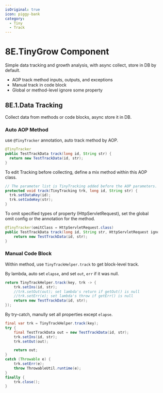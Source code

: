 ```yaml
---
isOriginal: true
icon: piggy-bank
category:
  - Tiny
  - Track
---
```


# 8E.TinyGrow Component

Simple data tracking and growth analysis, with async collect, store in DB by default.

* AOP track method inputs, outputs, and exceptions
* Manual track in code block
* Global or method-level ignore some property

## 8E.1.Data Tracking

Collect data from methods or code blocks, async store it in DB.

### Auto AOP Method

use `@TinyTracker` annotation, auto track method by AOP.

```java
@TinyTracker
public TestTrackData track(long id, String str) {
  return new TestTrackData(id, str);
}
```

To edit Tracking before collecting, define a mix method within this AOP class.

```java
// The parameter list is TinyTracking added before the AOP parameters.
protected void track(TinyTracking trk, long id, String str) {
  trk.setDataKey(id);
  trk.setCodeKey(str);
}
```

To omit specified types of property (HttpServletRequest),
set the global omit config or the annotation for the method.

```java
@TinyTracker(omitClass = HttpServletRequest.class)
public TestTrackData track(long id, String str, HttpServletRequest ignore) {
    return new TestTrackData(id, str);
}
```

### Manual Code Block

Within method, use `TinyTrackHelper.track` to get block-level track.

By lambda, auto set `elapse`, and set `out`, `err` if it was null.

```java
return TinyTrackHelper.track(key, trk -> {
    trk.setIns(id, str);
    //trk.setOut(out); set lambda's return if getOut() is null
    //trk.setErr(e); set lambda's throw if getErr() is null
    return new TestTrackData(id, str);
});
```

By try-catch, manully set all properties except `elapse`.

```java
final var trk = TinyTrackHelper.track(key);
try {
    final TestTrackData out = new TestTrackData(id, str);
    trk.setIns(id, str);
    trk.setOut(out);

    return out;
}
catch (Throwable e) {
    trk.setErr(e);
    throw ThrowableUtil.runtime(e);
}
finally {
    trk.close();
}
```
